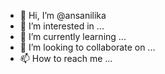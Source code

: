 - 👋 Hi, I’m @ansanilika
- 👀 I’m interested in ...
- 🌱 I’m currently learning ...
- 💞️ I’m looking to collaborate on ...
- 📫 How to reach me ...

<!---
ansanilika/ansanilika is a ✨ special ✨ repository because its `README.md` (this file) appears on your GitHub profile.
You can click the Preview link to take a look at your changes.
--->
